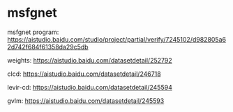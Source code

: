 # msfgnet
msfgnet program: https://aistudio.baidu.com/studio/project/partial/verify/7245102/d982805a62d742f684f61358da29c5db

weights: https://aistudio.baidu.com/datasetdetail/252792

clcd: https://aistudio.baidu.com/datasetdetail/246718

levir-cd: https://aistudio.baidu.com/datasetdetail/245594

gvlm: https://aistudio.baidu.com/datasetdetail/245593